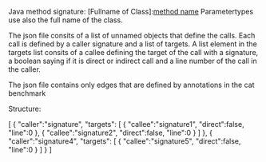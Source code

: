 Java method signature: [Fullname of Class]:[method name]([Parameterlist])
Parametertypes use also the full name of the class.

The json file consits of a list of unnamed objects that define the calls. 
Each call is defined by a caller signature and a list of targets.
A list element in the targets list consits of a callee defining the target of the call with a signature, a boolean saying if it is direct or indirect call and a line number of the call in the caller. 


The json file contains only edges that are defined by annotations in the cat benchmark  

Structure:

[
	{
		"caller":"signature",
		"targets":
			[
				{
					"callee":"signature1",
					"direct":false,
					"line":0
				},
                				{
					"callee":"signature2",
					"direct":false,
					"line":0
				}
			]
	},
    {
		"caller":"signature4",
		"targets":
			[
				{
					"callee":"signature5",
					"direct":false,
					"line":0
				}
			]
	}
]